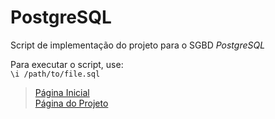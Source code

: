 # PostgreSQL

Script de implementação do projeto para o SGBD *PostgreSQL*

Para executar o script, use:
<br>`\i /path/to/file.sql`

>[Página Inicial](/)<br>
>[Página do Projeto](./../)